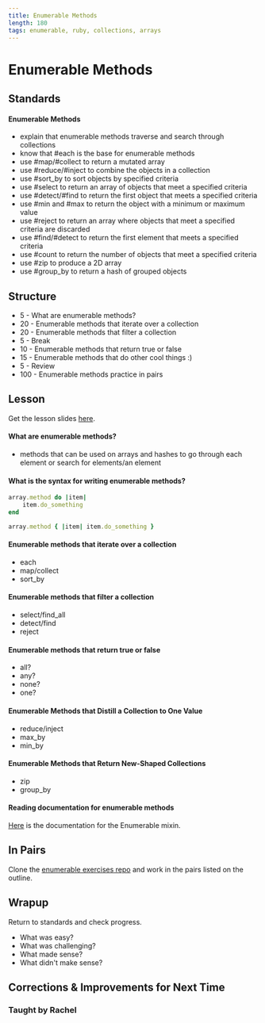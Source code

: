 ```yaml
---
title: Enumerable Methods
length: 180
tags: enumerable, ruby, collections, arrays
---
```


# Enumerable Methods

## Standards

#### Enumerable Methods

* explain that enumerable methods traverse and search through collections
* know that #each is the base for enumerable methods
* use #map/#collect to return a mutated array
* use #reduce/#inject to combine the objects in a collection
* use #sort_by to sort objects by specified criteria
* use #select to return an array of objects that meet a specified criteria
* use #detect/#find to return the first object that meets a specified criteria
* use #min and #max to return the object with a minimum or maximum value
* use #reject to return an array where objects that meet a specified criteria are discarded
* use #find/#detect to return the first element that meets a specified criteria
* use #count to return the number of objects that meet a specified criteria
* use #zip to produce a 2D array
* use #group_by to return a hash of grouped objects

## Structure

* 5 - What are enumerable methods? 
* 20 - Enumerable methods that iterate over a collection 
* 20 - Enumerable methods that filter a collection 
* 5 - Break
* 10 - Enumerable methods that return true or false 
* 15 - Enumerable methods that do other cool things :) 
* 5 - Review
* 100 - Enumerable methods practice in pairs

## Lesson
Get the lesson slides [here](https://www.dropbox.com/sh/5ftj3s4ih89dv1f/AABNM-gkhkOnIxuyfaFkGi4Ya?dl=0).
#### What are enumerable methods?

* methods that can be used on arrays and hashes to go through each element or search for elements/an element

#### What is the syntax for writing enumerable methods?

```ruby
array.method do |item|
	item.do_something
end
```

```ruby
array.method { |item| item.do_something }
```

#### Enumerable methods that iterate over a collection 
* each
* map/collect
* sort_by

#### Enumerable methods that filter a collection 
* select/find_all
* detect/find
* reject

#### Enumerable methods that return true or false 
* all?
* any?
* none?
* one?

#### Enumerable Methods that Distill a Collection to One Value

* reduce/inject
* max_by
* min_by

#### Enumerable Methods that Return New-Shaped Collections

* zip
* group_by

#### Reading documentation for enumerable methods
[Here](http://ruby-doc.org/core-2.1.2/Enumerable.html) is the documentation for the Enumerable mixin. 

## In Pairs

Clone the [enumerable exercises repo](https://github.com/JumpstartLab/enums-exercises) and work in the pairs listed on the outline. 

## Wrapup

Return to standards and check progress.
* What was easy?
* What was challenging?
* What made sense?
* What didn't make sense?

## Corrections & Improvements for Next Time

### Taught by Rachel
